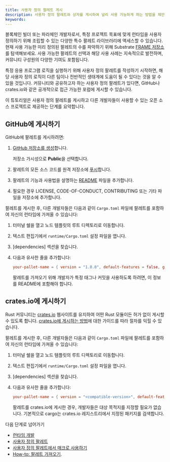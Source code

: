 ```yaml
---
title: 사용자 정의 팔레트 게시
description: 사용자 정의 팔레트와 상자를 게시하여 널리 사용 가능하게 하는 방법을 제안합니다.
keywords:
---
```


블록체인 빌더 또는 파라체인 개발자로서, 특정 프로젝트 목표에 맞게 런타임을 사용자 정의하기 위해 조립할 수 있는 다양한 특수 팔레트 라이브러리에 액세스할 수 있습니다.
현재 사용 가능한 미리 정의된 팔레트의 수를 파악하기 위해 Substrate [FRAME 저장소](https://github.com/paritytech/polkadot-sdk/tree/master/substrate/frame)를 탐색해보세요.
사용 가능한 팔레트의 선택과 해당 사용 사례는 지속적으로 발전하며, 커뮤니티 구성원의 다양한 기여도 포함됩니다.

특정 응용 프로그램 로직을 실행하기 위해 사용자 정의 팔레트를 작성하기 시작하면, 해당 사용자 정의 로직이 다른 팀이나 전반적인 생태계에 도움이 될 수 있다는 것을 알 수 있을 것입니다.
커뮤니티와 공유하고자 하는 사용자 정의 팔레트가 있다면, GitHub나 crates.io와 같은 공개적으로 접근 가능한 포럼에 게시할 수 있습니다.

이 튜토리얼은 사용자 정의 팔레트를 게시하고 다른 개발자들이 사용할 수 있는 오픈 소스 프로젝트로 제공하는 단계를 요약합니다.

## GitHub에 게시하기

GitHub에 팔레트를 게시하려면:

1. [GitHub 저장소를 생성](https://help.github.com/en/articles/create-a-repo)합니다.

   저장소 가시성으로 **Public**을 선택합니다.

1. 팔레트의 모든 소스 코드를 원격 저장소에 [푸시](https://help.github.com/en/articles/pushing-to-a-remote)합니다.

1. 팔레트의 기능과 사용법을 설명하는 [README](https://docs.github.com/en/repositories/managing-your-repositorys-settings-and-features/customizing-your-repository/about-readmes) 파일을 추가합니다.

1. 필요한 경우 LICENSE, CODE-OF-CONDUCT, CONTRIBUTING 또는 기타 파일을 저장소에 추가합니다.

팔레트를 게시한 후, 다른 개발자들은 다음과 같이 `Cargo.toml` 파일에 팔레트를 포함하여 자신의 런타임에 가져올 수 있습니다:

1. 터미널 쉘을 열고 노드 템플릿의 루트 디렉토리로 이동합니다.

1. 텍스트 편집기에서 `runtime/Cargo.toml` 설정 파일을 엽니다.

1. [dependencies] 섹션을 찾습니다.

1. 다음과 유사한 줄을 추가합니다:

   ```toml
   your-pallet-name = { version = "1.0.0", default-features = false, git = "https://github.com/<your-organization-name>/<your-pallet-repo-name>", branch = "<default-or-specific-branch-name" }
   ```

   팔레트를 가져오기 위해 개발자가 특정 태그나 커밋을 사용하도록 하려면, 이 정보를 README에 포함해야 합니다.

## crates.io에 게시하기

Rust 커뮤니티는 [crates.io](https://crates.io/) 웹사이트를 유지하여 어떤 Rust 모듈이든 허가 없이 게시할 수 있도록 합니다.
[crates.io에 게시하는 방법](https://doc.rust-lang.org/cargo/reference/publishing.html)에 대한 가이드를 따라 절차를 익힐 수 있습니다.

팔레트를 게시한 후, 다른 개발자들은 다음과 같이 `Cargo.toml` 파일에 팔레트를 포함하여 자신의 런타임에 가져올 수 있습니다:

1. 터미널 쉘을 열고 노드 템플릿의 루트 디렉토리로 이동합니다.

1. 텍스트 편집기에서 `runtime/Cargo.toml` 설정 파일을 엽니다.

1. [dependencies] 섹션을 찾습니다.

1. 다음과 유사한 줄을 추가합니다:

   ```toml
   your-pallet-name = { version = "<compatible-version>", default-features = false }
   ```

   팔레트를 crates.io에 게시한 경우, 개발자들은 대상 목적지를 지정할 필요가 없습니다.
   기본적으로 cargo는 crates.io 레지스트리에서 지정된 패키지를 검색합니다.

다음 단계로 넘어가기

- [런타임 개발](/learn/runtime-development/)
- [사용자 정의 팔레트](/build/custom-pallets/)
- [사용자 정의 팔레트에서 매크로 사용하기](/tutorials/build-application-logic/use-macros-in-a-custom-pallet/)
- [How-to: 팔레트 가져오기](/reference/how-to-guides/basics/import-a-pallet/).